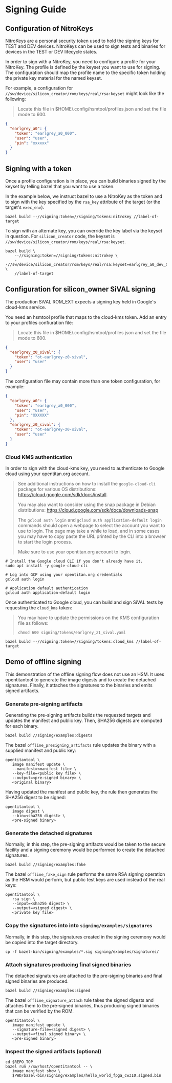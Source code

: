 # Signing Guide

## Configuration of NitroKeys

NitroKeys are a personal security token used to hold the signing keys for
TEST and DEV devices.  NitroKeys can be used to sign tests and binaries for
devices in the TEST or DEV lifecycle states.

In order to sign with a NitroKey, you need to configure a profile for your
NitroKey.  The profile is defined by the keyset you want to use for signing.
The configuration should map the profile name to the specific token holding
the private key material for the named keyset.

For example, a configuration for `//sw/device/silicon_creator/rom/keys/real/rsa:keyset`
might look like the following:

>Locate this file in $HOME/.config/hsmtool/profiles.json and set the file
mode to 600.

```json
{
  "earlgrey_a0": {
    "token": "earlgrey_a0_000",
    "user": "user",
    "pin": "xxxxxx"
  }
}
```

## Signing with a token

Once a profile configuration is in place, you can build binaries signed by
the keyset by telling bazel that you want to use a token.

In the example below, we instruct bazel to use a NitroKey as the token
and to sign with the key specified by the `rsa_key` attribute of the target
(or the target's `exec_env`).

```console
bazel build --//signing:token=//signing/tokens:nitrokey //label-of-target
```

To sign with an alternate key, you can override the key label via the
keyset in question.  For `silicon_creator` code, the keyset is
`//sw/device/silicon_creator/rom/keys/real/rsa:keyset`.

```console
bazel build \
    --//signing:token=//signing/tokens:nitrokey \
    --//sw/device/silicon_creator/rom/keys/real/rsa:keyset=earlgrey_a0_dev_0 \
    //label-of-target
```

## Configuration for silicon\_owner SiVAL signing

The production SiVAL ROM\_EXT expects a signing key held in Google's cloud-kms
service.

You need an hsmtool profile that maps to the cloud-kms token.  Add an entry
to your profiles confiuration file:

>Locate this file in $HOME/.config/hsmtool/profiles.json and set the file
mode to 600.

```json
{
  "earlgrey_z0_sival": {
    "token": "ot-earlgrey-z0-sival",
    "user": "user"
  }
}
```

The configuration file may contain more than one token configuration, for
example:

```json
{
  "earlgrey_a0": {
    "token": "earlgrey_a0_000",
    "user": "user",
    "pin": "XXXXXX"
  },
  "earlgrey_z0_sival": {
    "token": "ot-earlgrey-z0-sival",
    "user": "user"
  }
}
```

### Cloud KMS authentication

In order to sign with the cloud-kms key, you need to authenticate to Google
cloud using your opentitan.org account.

> See additional instructions on how to install the `google-cloud-cli` package
for various OS distributions: https://cloud.google.com/sdk/docs/install.
>
>You may also want to consider using the snap package in Debian distributions:
https://cloud.google.com/sdk/docs/downloads-snap
>
> The `gcloud auth login` and `gcloud auth application-default login` commands
should open a webpage to select the account you want to use to login. The page
may take a while to load, and in some cases you may have to copy paste the URL
printed by the CLI into a browser to start the login process.
>
> Make sure to use your opentitan.org account to login.

```console
# Install the Google cloud CLI if you don't already have it.
sudo apt install -y google-cloud-cli

# Log into GCP using your opentitan.org credentials
gcloud auth login

# Application default authentication
gcloud auth application-default login
```

Once authenticated to Google cloud, you can build and sign SiVAL tests
by requesting the `cloud_kms` token:

> You may have to update the permissions on the KMS configuration file as
follows:
>
> `chmod 600 signing/tokens/earlgrey_z1_sival.yaml`

```console
bazel build --//signing:token=//signing/tokens:cloud_kms //label-of-target
```

## Demo of offline signing

This demonstration of the offline signing flow does not use an HSM.
It uses opentitantool to generate the image digests and to create the
detached signatures.  Finally, it attaches the signatures to the binaries
and emits signed artifacts.

### Generate pre-signing artifacts

Generating the pre-signing artifacts builds the requested targets and
updates the manifest and public key.  Then, SHA256 digests are computed
for each binary.

```console
bazel build //signing/examples:digests
```

The bazel `offline_presigning_artifacts` rule updates the binary with
a supplied manifest and public key:

```console
opentitantool \
   image manifest update \
   --manifest=<manifest file> \
   --key-file=<public key file> \
   --output=<pre-signed binary> \
   <original binary>
```

Having updated the manifest and public key, the rule then generates
the SHA256 digest to be signed:

```console
opentitantool \
   image digest \
   --bin=<sha256 digest> \
   <pre-signed binary>
```

### Generate the detached signatures

Normally, in this step, the pre-signing artifacts would be taken to the
secure facility and a signing ceremony would be performed to create the
detached signatures.

```console
bazel build //signing/examples:fake
```

The bazel `offline_fake_sign` rule performs the same RSA signing
operation as the HSM would perform, but public test keys are used
instead of the real keys:

```console
opentitantool \
   rsa sign \
   --input=<sha256 digest> \
   --output=<signed digest> \
   <private key file>
```

### Copy the signatures into into `signing/examples/signatures`

Normally, in this step, the signatures created in the signing ceremony
would be copied into the target directory.

```console
cp -f bazel-bin/signing/examples/*.sig signing/examples/signatures/
```

### Attach signatures producing final signed binaries

The detached signatures are attached to the pre-signing binaries and
final signed binaries are produced.

```console
bazel build //signing/examples:signed
```

The bazel `offline_signature_attach` rule takes the signed digests and
attaches them to the pre-signed binaries, thus producing signed binaries
that can be verified by the ROM.

```console
opentitantool \
   image manifest update \
   --signature-file=<signed digest> \
   --output=<final signed binary> \
   <pre-signed binary>
```

### Inspect the signed artifacts (optional)

```console
cd $REPO_TOP
bazel run //sw/host/opentitantool -- \
   image manifest show \
   $PWD/bazel-bin/signing/examples/hello_world_fpga_cw310.signed.bin
```

